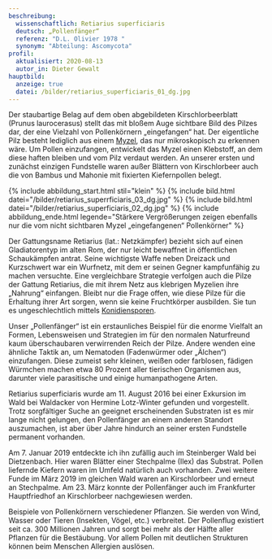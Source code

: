 ```yaml
---
beschreibung:
  wissenschaftlich: Retiarius superficiaris
  deutsch: „Pollenfänger“
  referenz: "D.L. Olivier 1978 "
  synonym: "Abteilung: Ascomycota"
profil:
  aktualisiert: 2020-08-13
  autor_in: Dieter Gewalt
hauptbild:
  anzeige: true
  datei: /bilder/retiarius_superficiaris_01_dg.jpg
---
```

Der staubartige Belag auf dem oben abgebildeten Kirschlorbeerblatt (Prunus laurocerasus) stellt das mit bloßem Auge sichtbare Bild des Pilzes dar, der eine Vielzahl von Pollenkörnern „eingefangen“ hat. Der eigentliche Pilz besteht lediglich aus einem [Myzel](Myzel "Glossar"), das nur mikroskopisch zu erkennen wäre. Um Pollen einzufangen, entwickelt das Myzel einen Klebstoff, an dem diese haften bleiben und vom Pilz verdaut werden. An unserer ersten und zunächst einzigen Fundstelle waren außer Blättern von Kirschlorbeer auch die von Bambus und Mahonie mit fixierten Kiefernpollen belegt.

{% include abbildung_start.html stil="klein" %}
{% include bild.html datei="/bilder/retiarius_superrficiaris_03_dg.jpg" %}
{% include bild.html datei="/bilder/retiarius_superficiaris_02_dg.jpg" %}
{% include abbildung_ende.html legende="Stärkere Vergrößerungen zeigen ebenfalls nur die vom nicht sichtbaren Myzel „eingefangenen“ Pollenkörner" %}

Der Gattungsname Retiarius (lat.: Netzkämpfer) bezieht sich auf einen Gladiatorentyp im alten Rom, der nur leicht bewaffnet in öffentlichen Schaukämpfen antrat. Seine wichtigste Waffe neben Dreizack und Kurzschwert war ein Wurfnetz, mit dem er seinen Gegner kampfunfähig zu machen versuchte. Eine vergleichbare Strategie verfolgen auch die Pilze der Gattung Retiarius, die mit ihrem Netz aus klebrigen Myzelien ihre „Nahrung“ einfangen. Bleibt nur die Frage offen, wie diese Pilze für die Erhaltung ihrer Art sorgen, wenn sie keine Fruchtkörper ausbilden. Sie tun es ungeschlechtlich mittels [Konidiensporen](Konidien "Glossar"). 

Unser „Pollenfänger“ ist ein erstaunliches Beispiel für die enorme Vielfalt an Formen, Lebensweisen und Strategien im für den normalen Naturfreund kaum überschaubaren verwirrenden Reich der Pilze. Andere wenden eine ähnliche Taktik an, um Nematoden (Fadenwürmer oder „Älchen“) einzufangen. Diese zumeist sehr kleinen, weißen oder farblosen, fädigen Würmchen machen etwa 80 Prozent aller tierischen Organismen aus, darunter viele parasitische und einige humanpathogene Arten.

Retiarius superficiaris wurde am 11. August 2016 bei einer Exkursion im Wald bei Waldacker von Hermine Lotz-Winter gefunden und vorgestellt. Trotz sorgfältiger Suche an geeignet erscheinenden Substraten ist es mir lange nicht gelungen, den Pollenfänger an einem anderen Standort auszumachen, ist aber über Jahre hindurch an seiner ersten Fundstelle permanent vorhanden.

Am 7. Januar 2019 entdeckte ich ihn zufällig auch im Steinberger Wald bei Dietzenbach. Hier waren Blätter einer Stechpalme (Ilex) das Substrat. Pollen liefernde Kiefern waren im Umfeld natürlich auch vorhanden. Zwei weitere Funde im März 2019 im gleichen Wald waren an Kirschlorbeer und erneut an Stechpalme. Am 23. März konnte der Pollenfänger auch im Frankfurter Hauptfriedhof an Kirschlorbeer nachgewiesen werden.

Beispiele von Pollenkörnern verschiedener Pflanzen. Sie werden von Wind, Wasser oder Tieren (Insekten, Vögel, etc.) verbreitet. Der Pollenflug existiert seit ca. 300 Millionen Jahren und sorgt bei mehr als der Hälfte aller Pflanzen für die Bestäubung. Vor allem Pollen mit deutlichen Strukturen können beim Menschen Allergien auslösen.